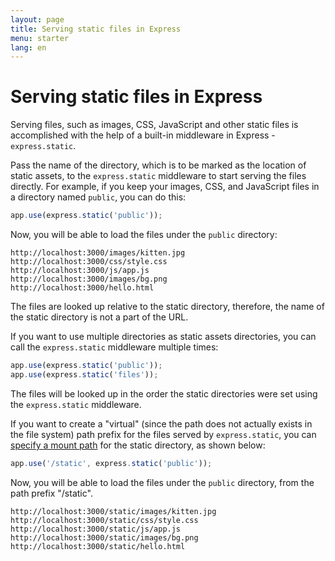 ```yaml
---
layout: page
title: Serving static files in Express
menu: starter
lang: en
---
```


# Serving static files in Express

Serving files, such as images, CSS, JavaScript and other static files is accomplished with the help of a built-in middleware in Express - `express.static`.

Pass the name of the directory, which is to be marked as the location of static assets, to the `express.static` middleware to start serving the files directly. For example, if you keep your images, CSS, and JavaScript files in a directory named `public`, you can do this:

~~~js
app.use(express.static('public'));
~~~

Now, you will be able to load the files under the `public` directory:

~~~
http://localhost:3000/images/kitten.jpg
http://localhost:3000/css/style.css
http://localhost:3000/js/app.js
http://localhost:3000/images/bg.png
http://localhost:3000/hello.html
~~~

<div class="doc-box doc-info">
The files are looked up relative to the static directory, therefore, the name of the static directory is not a part of the URL.
</div>

If you want to use multiple directories as static assets directories, you can call the `express.static` middleware multiple times:

~~~js
app.use(express.static('public'));
app.use(express.static('files'));
~~~

The files will be looked up in the order the static directories were set using the `express.static` middleware.

If you want to create a "virtual" (since the path does not actually exists in the file system) path prefix for the files served by `express.static`, you can [specify a mount path](/4x/api.html#app.use) for the static directory, as shown below:

~~~js
app.use('/static', express.static('public'));
~~~

Now, you will be able to load the files under the `public` directory, from the path prefix "/static".

~~~
http://localhost:3000/static/images/kitten.jpg
http://localhost:3000/static/css/style.css
http://localhost:3000/static/js/app.js
http://localhost:3000/static/images/bg.png
http://localhost:3000/static/hello.html
~~~
